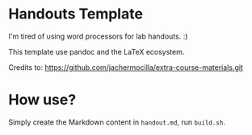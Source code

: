 # Handouts Template

I'm tired of using word processors for lab handouts. :)

This template use pandoc and the LaTeX ecosystem. 

Credits to: https://github.com/jachermocilla/extra-course-materials.git

# How use?

Simply create the Markdown content in `handout.md`, run `build.sh`.
